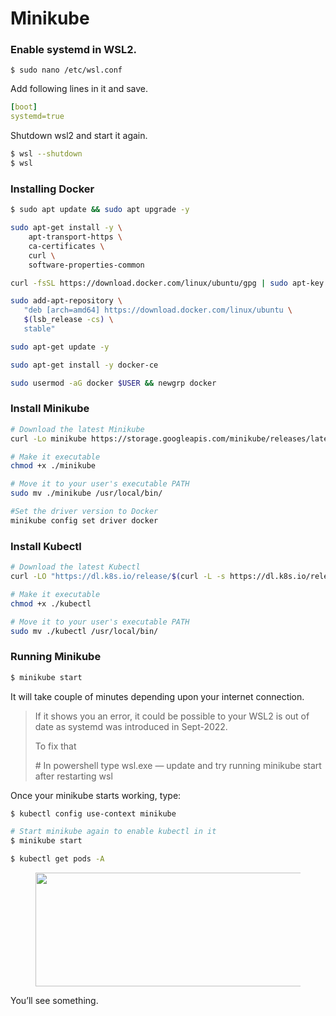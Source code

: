 # Minikube

### Enable systemd in WSL2. <a href="#e0dc" id="e0dc"></a>

```
$ sudo nano /etc/wsl.conf
```

Add following lines in it and save.

```yaml
[boot]
systemd=true
```

Shutdown wsl2 and start it again.

```bash
$ wsl --shutdown
$ wsl
```

### Installing Docker <a href="#9eaa" id="9eaa"></a>

```bash
$ sudo apt update && sudo apt upgrade -y
```

```bash
sudo apt-get install -y \
    apt-transport-https \
    ca-certificates \
    curl \
    software-properties-common
```

```bash
curl -fsSL https://download.docker.com/linux/ubuntu/gpg | sudo apt-key add -
```

```bash
sudo add-apt-repository \
   "deb [arch=amd64] https://download.docker.com/linux/ubuntu \
   $(lsb_release -cs) \
   stable"
```

```bash
sudo apt-get update -y
```

```bash
sudo apt-get install -y docker-ce
```

```bash
sudo usermod -aG docker $USER && newgrp docker
```

### Install Minikube <a href="#1701" id="1701"></a>

```bash
# Download the latest Minikube
curl -Lo minikube https://storage.googleapis.com/minikube/releases/latest/minikube-linux-amd64

# Make it executable
chmod +x ./minikube

# Move it to your user's executable PATH
sudo mv ./minikube /usr/local/bin/

#Set the driver version to Docker
minikube config set driver docker
```

### Install Kubectl <a href="#cd72" id="cd72"></a>

```bash
# Download the latest Kubectl
curl -LO "https://dl.k8s.io/release/$(curl -L -s https://dl.k8s.io/release/stable.txt)/bin/linux/amd64/kubectl"

# Make it executable
chmod +x ./kubectl

# Move it to your user's executable PATH
sudo mv ./kubectl /usr/local/bin/
```

### Running Minikube <a href="#b78e" id="b78e"></a>

```bash
$ minikube start
```

It will take couple of minutes depending upon your internet connection.

> If it shows you an error, it could be possible to your WSL2 is out of date as systemd was introduced in Sept-2022.
>
> To fix that
>
> \# In powershell type wsl.exe — update and try running minikube start after restarting wsl

Once your minikube starts working, type:

```bash
$ kubectl config use-context minikube
```

```bash
# Start minikube again to enable kubectl in it
$ minikube start
```

```bash
$ kubectl get pods -A
```

<figure><img src="https://miro.medium.com/v2/resize:fit:700/1*4On7Lk4zpEXcZ7OxV0YG_w.png" alt="" height="182" width="700"><figcaption></figcaption></figure>

You’ll see something.
